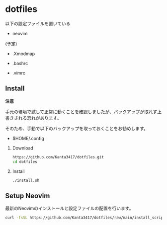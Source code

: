 # dotfiles

以下の設定ファイルを置いている

- neovim

(予定)

- .Xmodmap

- .bashrc

- .vimrc

## Install

**注意**

手元の環境で試して正常に動くことを確認しましたが、バックアップが取れず上書きされる恐れがあります。

そのため、手動で以下のバックアップを取っておくことをお勧めします。

- $HOME/.config

1. Download

    ```bash
    https://github.com/Kanta3417/dotfiles.git
    cd dotfiles
    ```

1. Install

    ```bash
    ./install.sh
    ```
## Setup Neovim

最新のNeovimのインストールと設定ファイルの配置を行います。

~~~bash
curl -fsSL https://github.com/Kanta3417/dotfiles/raw/main/install_script/neovim-setup.sh | bash
~~~
